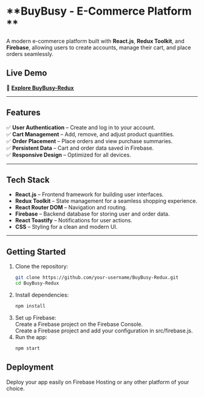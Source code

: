 # **BuyBusy - E-Commerce Platform **  

A modern e-commerce platform built with **React.js**, **Redux Toolkit**, and **Firebase**, allowing users to create accounts, manage their cart, and place orders seamlessly.  

## **Live Demo**  
🔗 **[Explore BuyBusy-Redux](https://buybusy-redux-98381.web.app)**

---

## **Features**  
✅ **User Authentication** – Create and log in to your account.  
✅ **Cart Management** – Add, remove, and adjust product quantities.  
✅ **Order Placement** – Place orders and view purchase summaries.  
✅ **Persistent Data** – Cart and order data saved in Firebase.  
✅ **Responsive Design** – Optimized for all devices.  

---

## **Tech Stack**  
- **React.js** – Frontend framework for building user interfaces.  
- **Redux Toolkit** – State management for a seamless shopping experience.  
- **React Router DOM** – Navigation and routing.  
- **Firebase** – Backend database for storing user and order data.  
- **React Toastify** – Notifications for user actions.  
- **CSS** – Styling for a clean and modern UI.  

---

## **Getting Started**  
1. Clone the repository:  
   ```sh
   git clone https://github.com/your-username/BuyBusy-Redux.git
   cd BuyBusy-Redux
2. Install dependencies:
   ```sh
   npm install
3. Set up Firebase: <br>
   Create a Firebase project on the Firebase Console. <br>
   Create a Firebase project and add your configuration in src/firebase.js.
4. Run the app:
   ```sh
   npm start

## **Deployment**
Deploy your app easily on Firebase Hosting or any other platform of your choice.
